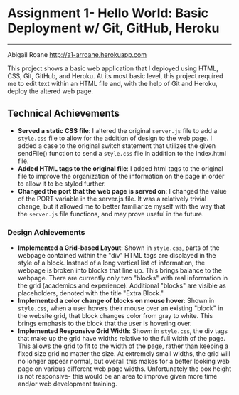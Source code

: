 # Assignment 1- Hello World: Basic Deployment w/ Git, GitHub, Heroku
---
Abigail Roane
http://a1-arroane.herokuapp.com

This project shows a basic web application that I deployed using HTML, CSS, Git, GitHub, and Heroku. At its most basic level, this project required me to edit text within an HTML file and, with the help of Git and Heroku, deploy the altered web page.

## Technical Achievements
- **Served a static CSS file**: I altered the original `server.js` file to add a `style.css` file to allow for the addition of design to the web page. I added a case to the original switch statement that utilizes the given sendFile() function to send a `style.css` file in addition to the index.html file.
- **Added HTML tags to the original file**: I added html tags to the original file to improve the organization of the information on the page in order to allow it to be styled further.
- **Changed the port that the web page is served on**: I changed the value of the PORT variable in the server.js file. It was a relatively trivial change, but it allowed me to better familiarize myself with the way that the `server.js` file functions, and may prove useful in the future.

### Design Achievements
- **Implemented a Grid-based Layout**: Shown in `style.css`, parts of the webpage contained within the "div" HTML tags are displayed in the style of a block. Instead of a long vertical list of information, the webpage is broken into blocks that line up. This brings balance to the webpage. There are currently only two "blocks" with real information in the grid (academics and experience). Additional "blocks" are visible as placeholders, denoted with the title "Extra Block."
- **Implemented a color change of blocks on mouse hover**: Shown in `style.css`, when a user hovers their mouse over an existing "block" in the website grid, that block changes color from gray to white. This brings emphasis to the block that the user is hovering over.
- **Implemented Responsive Grid Width**: Shown in `style.css`, the div tags that make up the grid have widths relative to the full width of the page. This allows the grid to fit to the width of the page, rather than keeping a fixed size grid no matter the size. At extremely small widths, the grid will no longer appear normal, but overall this makes for a better looking web page on various different web page widths. Unfortunately the box height is not responsive- this would be an area to improve given more time and/or web development training.


